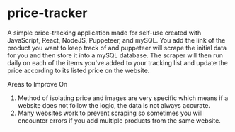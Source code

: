 # price-tracker

A simple price-tracking application made for self-use created with JavaScript, React, NodeJS, Puppeteer, and mySQL. You add the link of the product you want to keep track of and puppeteer will scrape the initial data for you and then store it into a mySQL database. The scraper will then run daily on each of the items you've added to your tracking list and update the price according to its listed price on the website.

Areas to Improve On
1. Method of isolating price and images are very specific which means if a website does not follow the logic, the data is not always accurate.
2. Many websites work to prevent scraping so sometimes you will encounter errors if you add multiple products from the same website.